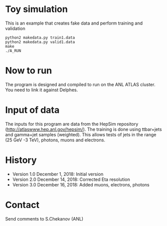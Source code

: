 # Toy simulation
 
This is an example that creates fake data and perform training and validation

```
python2 makedata.py train1.data
python2 makedata.py valid1.data
make
./A_RUN
```


# Now to run
The program is designed and compiled to run on the ANL ATLAS cluster.
You need to link it against Delphes. 

# Input of data
The inputs for this program are data from the HepSim repository (http://atlaswww.hep.anl.gov/hepsim/). 
The training is done using ttbar+jets and gamma+jet samples (weighted). This allows
tests of jets in the range (25 GeV -3 TeV), photons, muons and electrons. 


# History

 - Version 1.0 December 1, 2018: Initial version
 - Version 2.0 December 14, 2018: Corrected Eta resolution
 - Version 3.0 December 16, 2018: Added muons, electrons, photons

# Contact 
Send  comments to S.Chekanov (ANL)
